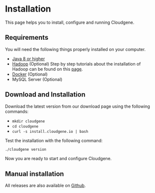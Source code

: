 
# Installation

This page helps you to install, configure and running Cloudgene.


## Requirements


You will need the following things properly installed on your computer.

* [Java 8 or higher](http://www.oracle.com/technetwork/java/javase/downloads/jdk8-downloads-2133151.html)
* [Hadoop](http://hadoop.apache.org/) (Optional) Step by step tutorials about the installation of Hadoop can be found on this [page]().
* [Docker](https://www.docker.com/) (Optional)
* MySQL Server (Optional)


## Download and Installation

Download the latest version from our download page using the following commands:

* `mkdir cloudgene`
* `cd cloudgene`
* `curl -s install.cloudgene.io | bash`

Test the installation with the following command:

```sh
./cloudgene version
```

Now you are ready to start and configure Cloudgene.

## Manual installation

All releases are also available on [Github](https://github.com/genepi/cloudgene/releases).
